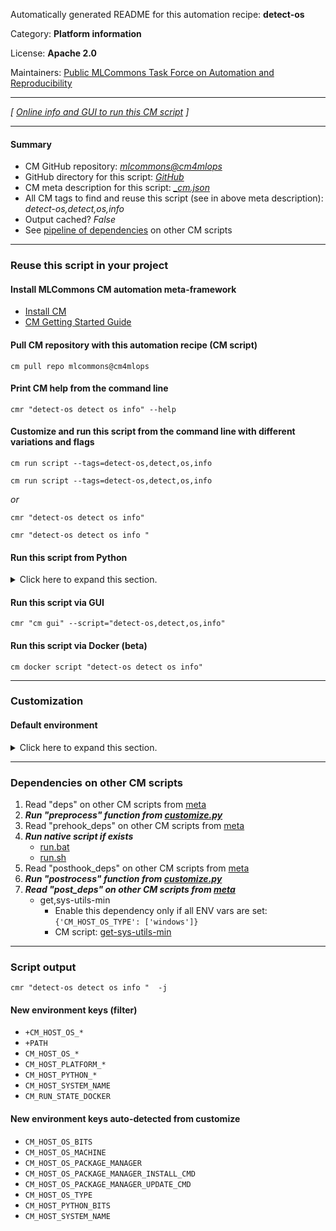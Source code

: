 Automatically generated README for this automation recipe: **detect-os**

Category: **Platform information**

License: **Apache 2.0**

Maintainers: [Public MLCommons Task Force on Automation and Reproducibility](https://github.com/mlcommons/ck/blob/master/docs/taskforce.md)

---
*[ [Online info and GUI to run this CM script](https://access.cknowledge.org/playground/?action=scripts&name=detect-os,863735b7db8c44fc) ]*

---
#### Summary

* CM GitHub repository: *[mlcommons@cm4mlops](https://github.com/mlcommons/cm4mlops/tree/dev)*
* GitHub directory for this script: *[GitHub](https://github.com/mlcommons/cm4mlops/tree/dev/script/detect-os)*
* CM meta description for this script: *[_cm.json](_cm.json)*
* All CM tags to find and reuse this script (see in above meta description): *detect-os,detect,os,info*
* Output cached? *False*
* See [pipeline of dependencies](#dependencies-on-other-cm-scripts) on other CM scripts


---
### Reuse this script in your project

#### Install MLCommons CM automation meta-framework

* [Install CM](https://access.cknowledge.org/playground/?action=install)
* [CM Getting Started Guide](https://github.com/mlcommons/ck/blob/master/docs/getting-started.md)

#### Pull CM repository with this automation recipe (CM script)

```cm pull repo mlcommons@cm4mlops```

#### Print CM help from the command line

````cmr "detect-os detect os info" --help````

#### Customize and run this script from the command line with different variations and flags

`cm run script --tags=detect-os,detect,os,info`

`cm run script --tags=detect-os,detect,os,info `

*or*

`cmr "detect-os detect os info"`

`cmr "detect-os detect os info " `


#### Run this script from Python

<details>
<summary>Click here to expand this section.</summary>

```python

import cmind

r = cmind.access({'action':'run'
                  'automation':'script',
                  'tags':'detect-os,detect,os,info'
                  'out':'con',
                  ...
                  (other input keys for this script)
                  ...
                 })

if r['return']>0:
    print (r['error'])

```

</details>


#### Run this script via GUI

```cmr "cm gui" --script="detect-os,detect,os,info"```

#### Run this script via Docker (beta)

`cm docker script "detect-os detect os info" `

___
### Customization

#### Default environment

<details>
<summary>Click here to expand this section.</summary>

These keys can be updated via `--env.KEY=VALUE` or `env` dictionary in `@input.json` or using script flags.


</details>

___
### Dependencies on other CM scripts


  1. Read "deps" on other CM scripts from [meta](https://github.com/mlcommons/cm4mlops/tree/dev/script/detect-os/_cm.json)
  1. ***Run "preprocess" function from [customize.py](https://github.com/mlcommons/cm4mlops/tree/dev/script/detect-os/customize.py)***
  1. Read "prehook_deps" on other CM scripts from [meta](https://github.com/mlcommons/cm4mlops/tree/dev/script/detect-os/_cm.json)
  1. ***Run native script if exists***
     * [run.bat](https://github.com/mlcommons/cm4mlops/tree/dev/script/detect-os/run.bat)
     * [run.sh](https://github.com/mlcommons/cm4mlops/tree/dev/script/detect-os/run.sh)
  1. Read "posthook_deps" on other CM scripts from [meta](https://github.com/mlcommons/cm4mlops/tree/dev/script/detect-os/_cm.json)
  1. ***Run "postrocess" function from [customize.py](https://github.com/mlcommons/cm4mlops/tree/dev/script/detect-os/customize.py)***
  1. ***Read "post_deps" on other CM scripts from [meta](https://github.com/mlcommons/cm4mlops/tree/dev/script/detect-os/_cm.json)***
     * get,sys-utils-min
       * Enable this dependency only if all ENV vars are set:<br>
`{'CM_HOST_OS_TYPE': ['windows']}`
       - CM script: [get-sys-utils-min](https://github.com/mlcommons/cm4mlops/tree/master/script/get-sys-utils-min)

___
### Script output
`cmr "detect-os detect os info "  -j`
#### New environment keys (filter)

* `+CM_HOST_OS_*`
* `+PATH`
* `CM_HOST_OS_*`
* `CM_HOST_PLATFORM_*`
* `CM_HOST_PYTHON_*`
* `CM_HOST_SYSTEM_NAME`
* `CM_RUN_STATE_DOCKER`
#### New environment keys auto-detected from customize

* `CM_HOST_OS_BITS`
* `CM_HOST_OS_MACHINE`
* `CM_HOST_OS_PACKAGE_MANAGER`
* `CM_HOST_OS_PACKAGE_MANAGER_INSTALL_CMD`
* `CM_HOST_OS_PACKAGE_MANAGER_UPDATE_CMD`
* `CM_HOST_OS_TYPE`
* `CM_HOST_PYTHON_BITS`
* `CM_HOST_SYSTEM_NAME`